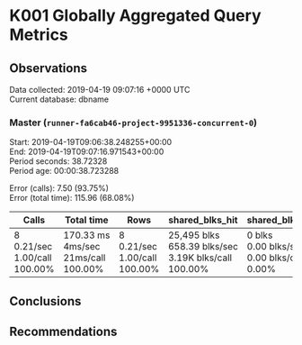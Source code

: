 # K001 Globally Aggregated Query Metrics

## Observations ##
Data collected: 2019-04-19 09:07:16 +0000 UTC  
Current database: dbname  



### Master (`runner-fa6cab46-project-9951336-concurrent-0`) ###
Start: 2019-04-19T09:06:38.248255+00:00  
End: 2019-04-19T09:07:16.971543+00:00  
Period seconds: 38.72328  
Period age: 00:00:38.723288  

Error (calls): 7.50 (93.75%)  
Error (total time): 115.96 (68.08%)

Calls | Total&nbsp;time | Rows | shared_blks_hit | shared_blks_read | shared_blks_dirtied | shared_blks_written | blk_read_time | blk_write_time | kcache_reads | kcache_writes | kcache_user_time_ms | kcache_system_time 
-------|------------|------|-----------------|------------------|---------------------|---------------------|---------------|----------------|--------------|---------------|---------------------|--------------------
8<br/>0.21/sec<br/>1.00/call<br/>100.00% |170.33&nbsp;ms<br/>4ms/sec<br/>21ms/call<br/>100.00% |8<br/>0.21/sec<br/>1.00/call<br/>100.00% |25,495&nbsp;blks<br/>658.39&nbsp;blks/sec<br/>3.19K&nbsp;blks/call<br/>100.00% |0&nbsp;blks<br/>0.00&nbsp;blks/sec<br/>0.00&nbsp;blks/call<br/>0.00% |0&nbsp;blks<br/>0.00&nbsp;blks/sec<br/>0.00&nbsp;blks/call<br/>0.00% |0&nbsp;blks<br/>0.00&nbsp;blks/sec<br/>0.00&nbsp;blks/call<br/>0.00% |0.00&nbsp;ms<br/>0s/sec<br/>0s/call<br/>0.00% |0.00&nbsp;ms<br/>0s/sec<br/>0s/call<br/>0.00% |0.00&nbsp;bytes<br/>0.00&nbsp;bytes/sec<br/>0.00&nbsp;bytes/call<br/>0.00% |0.00&nbsp;bytes<br/>0.00&nbsp;bytes/sec<br/>0.00&nbsp;bytes/call<br/>0.00% |0.00&nbsp;ms<br/>0s/sec<br/>0s/call<br/>0.00% |0.00&nbsp;ms<br/>0s/sec<br/>0s/call<br/>0.00%





## Conclusions ##


## Recommendations ##

